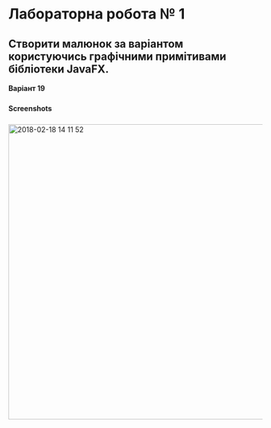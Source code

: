 Лабораторна робота № 1
===
Створити малюнок за варіантом користуючись графічними примітивами бібліотеки JavaFX. 
-----------------------------------
**Варіант 19**
###


**Screenshots**
###
<img width="586" alt="2018-02-18 14 11 52" src="https://user-images.githubusercontent.com/14141164/36351646-d51b30ee-14b5-11e8-80d6-d7c38eb57c0f.png">
